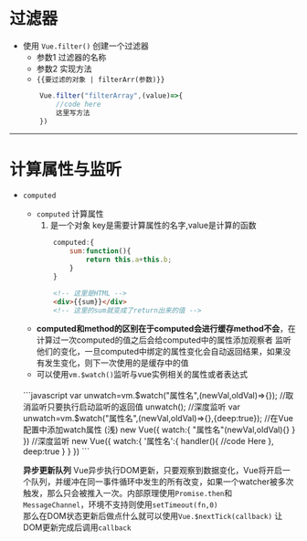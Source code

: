# 过滤器
* 使用 `Vue.filter()` 创建一个过滤器
    * 参数1 过滤器的名称
    * 参数2 实现方法
    * `{{要过滤的对象 | filterArr(参数)}}`
    ```javascript
        Vue.filter("filterArray",(value)=>{
            //code here
            这里写方法
        })
    ```
---
# 计算属性与监听

*  `computed`
    * `computed` 计算属性 
        1. 是一个对象 key是需要计算属性的名字,value是计算的函数
        ```javascript
            computed:{
                sum:function(){
                    return this.a+this.b;
                }
            }
        ```
        ```HTML
            <!-- 这里是HTML -->
            <div>{{sum}}</div>
            <!-- 这里的sum就变成了return出来的值 -->
        ```
    * **computed和method的区别在于computed会进行缓存method不会**，在计算过一次computed的值之后会给computed中的属性添加观察者 监听他们的变化，一旦computed中绑定的属性变化会自动返回结果，如果没有发生变化，则下一次使用的是缓存中的值
    * 可以使用`vm.$watch()`监听与vue实例相关的属性或者表达式
    <br>
    ```javascript
        var unwatch=vm.$watch("属性名",(newVal,oldVal)=>{});
        //取消监听只要执行启动监听的返回值
        unwatch();
        //深度监听
        var unwatch=vm.$watch("属性名",(newVal,oldVal)=>{},{deep:true});
        //在Vue配置中添加watch属性 (浅)
        new Vue({
            watch:{
                "属性名"(newVal,oldVal){}
            }
        })
        //深度监听
        new Vue({
            watch:{
                '属性名':{
                    handler(){
                        //code Here
                    },
                    deep:true
                }
            }
        })
    ```
    
    **异步更新队列** 
    Vue异步执行DOM更新，只要观察到数据变化，Vue将开启一个队列，并缓冲在同一事件循环中发生的所有改变，如果一个watcher被多次触发，那么只会被推入一次。内部原理使用`Promise.then`和 `MessageChannel`，环境不支持则使用`setTimeout(fn,0)`<br>
    那么在DOM状态更新后做点什么就可以使用`Vue.$nextTick(callback)` 让DOM更新完成后调用`callback`
    